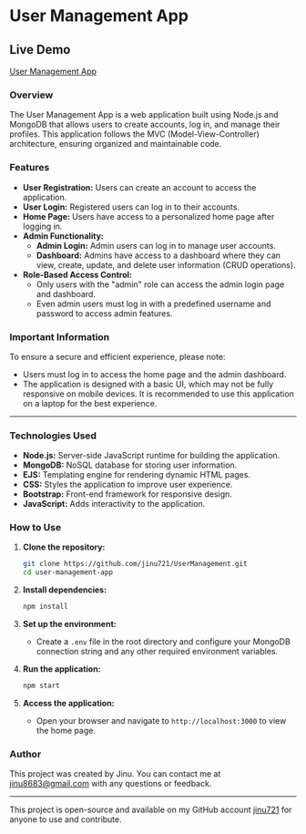 # User Management App

## Live Demo
[User Management App](https://your-live-demo-link.com)

### Overview

The User Management App is a web application built using Node.js and MongoDB that allows users to create accounts, log in, and manage their profiles. This application follows the MVC (Model-View-Controller) architecture, ensuring organized and maintainable code.

### Features

- **User Registration:** Users can create an account to access the application.
- **User Login:** Registered users can log in to their accounts.
- **Home Page:** Users have access to a personalized home page after logging in.
- **Admin Functionality:**
  - **Admin Login:** Admin users can log in to manage user accounts.
  - **Dashboard:** Admins have access to a dashboard where they can view, create, update, and delete user information (CRUD operations).
- **Role-Based Access Control:** 
  - Only users with the "admin" role can access the admin login page and dashboard.
  - Even admin users must log in with a predefined username and password to access admin features.

### Important Information

To ensure a secure and efficient experience, please note:
- Users must log in to access the home page and the admin dashboard.
- The application is designed with a basic UI, which may not be fully responsive on mobile devices. It is recommended to use this application on a laptop for the best experience.

---

### Technologies Used

- **Node.js:** Server-side JavaScript runtime for building the application.
- **MongoDB:** NoSQL database for storing user information.
- **EJS:** Templating engine for rendering dynamic HTML pages.
- **CSS:** Styles the application to improve user experience.
- **Bootstrap:** Front-end framework for responsive design.
- **JavaScript:** Adds interactivity to the application.

### How to Use

1. **Clone the repository:**
   ```bash
   git clone https://github.com/jinu721/UserManagement.git
   cd user-management-app
   ```

2. **Install dependencies:**
   ```bash
   npm install
   ```

3. **Set up the environment:**
   - Create a `.env` file in the root directory and configure your MongoDB connection string and any other required environment variables.

4. **Run the application:**
   ```bash
   npm start
   ```

5. **Access the application:**
   - Open your browser and navigate to `http://localhost:3000` to view the home page.

### Author

This project was created by Jinu. You can contact me at [jinu8683@gmail.com](mailto:jinu8683@gmail.com) with any questions or feedback.

---

This project is open-source and available on my GitHub account [jinu721](https://github.com/jinu721) for anyone to use and contribute.
